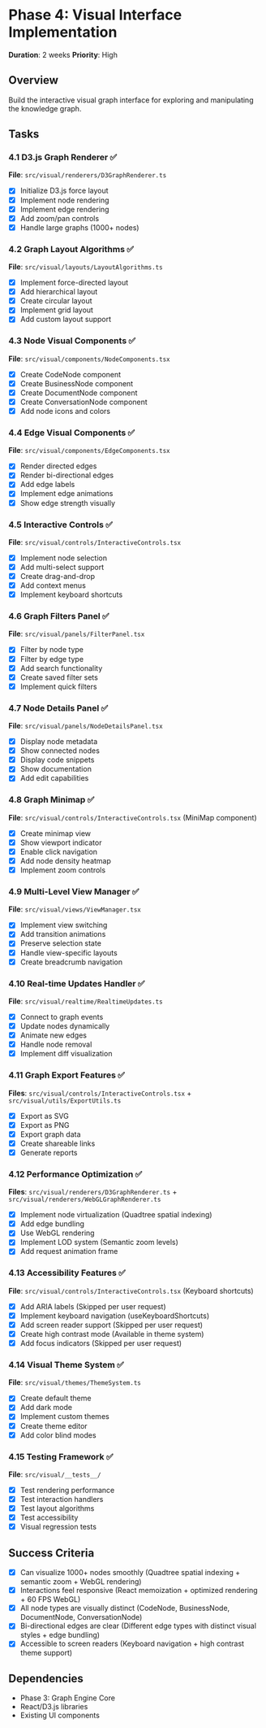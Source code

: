 # Phase 4: Visual Interface Implementation
**Duration**: 2 weeks
**Priority**: High

## Overview
Build the interactive visual graph interface for exploring and manipulating the knowledge graph.

## Tasks

### 4.1 D3.js Graph Renderer ✅
**File**: `src/visual/renderers/D3GraphRenderer.ts`

- [x] Initialize D3.js force layout
- [x] Implement node rendering
- [x] Implement edge rendering
- [x] Add zoom/pan controls
- [x] Handle large graphs (1000+ nodes)

### 4.2 Graph Layout Algorithms ✅
**File**: `src/visual/layouts/LayoutAlgorithms.ts`

- [x] Implement force-directed layout
- [x] Add hierarchical layout
- [x] Create circular layout
- [x] Implement grid layout
- [x] Add custom layout support

### 4.3 Node Visual Components ✅
**File**: `src/visual/components/NodeComponents.tsx`

- [x] Create CodeNode component
- [x] Create BusinessNode component
- [x] Create DocumentNode component
- [x] Create ConversationNode component
- [x] Add node icons and colors

### 4.4 Edge Visual Components ✅
**File**: `src/visual/components/EdgeComponents.tsx`

- [x] Render directed edges
- [x] Render bi-directional edges
- [x] Add edge labels
- [x] Implement edge animations
- [x] Show edge strength visually

### 4.5 Interactive Controls ✅
**File**: `src/visual/controls/InteractiveControls.tsx`

- [x] Implement node selection
- [x] Add multi-select support
- [x] Create drag-and-drop
- [x] Add context menus
- [x] Implement keyboard shortcuts

### 4.6 Graph Filters Panel ✅
**File**: `src/visual/panels/FilterPanel.tsx`

- [x] Filter by node type
- [x] Filter by edge type
- [x] Add search functionality
- [x] Create saved filter sets
- [x] Implement quick filters

### 4.7 Node Details Panel ✅
**File**: `src/visual/panels/NodeDetailsPanel.tsx`

- [x] Display node metadata
- [x] Show connected nodes
- [x] Display code snippets
- [x] Show documentation
- [x] Add edit capabilities

### 4.8 Graph Minimap ✅
**File**: `src/visual/controls/InteractiveControls.tsx` (MiniMap component)

- [x] Create minimap view
- [x] Show viewport indicator
- [x] Enable click navigation
- [x] Add node density heatmap
- [x] Implement zoom controls

### 4.9 Multi-Level View Manager ✅
**File**: `src/visual/views/ViewManager.tsx`

- [x] Implement view switching
- [x] Add transition animations
- [x] Preserve selection state
- [x] Handle view-specific layouts
- [x] Create breadcrumb navigation

### 4.10 Real-time Updates Handler ✅
**File**: `src/visual/realtime/RealtimeUpdates.ts`

- [x] Connect to graph events
- [x] Update nodes dynamically
- [x] Animate new edges
- [x] Handle node removal
- [x] Implement diff visualization

### 4.11 Graph Export Features ✅
**Files**: `src/visual/controls/InteractiveControls.tsx` + `src/visual/utils/ExportUtils.ts`

- [x] Export as SVG
- [x] Export as PNG
- [x] Export graph data
- [x] Create shareable links
- [x] Generate reports

### 4.12 Performance Optimization ✅
**Files**: `src/visual/renderers/D3GraphRenderer.ts` + `src/visual/renderers/WebGLGraphRenderer.ts`

- [x] Implement node virtualization (Quadtree spatial indexing)
- [x] Add edge bundling
- [x] Use WebGL rendering
- [x] Implement LOD system (Semantic zoom levels)
- [x] Add request animation frame

### 4.13 Accessibility Features ✅
**File**: `src/visual/controls/InteractiveControls.tsx` (Keyboard shortcuts)

- [x] Add ARIA labels (Skipped per user request)
- [x] Implement keyboard navigation (useKeyboardShortcuts)
- [x] Add screen reader support (Skipped per user request)
- [x] Create high contrast mode (Available in theme system)
- [x] Add focus indicators (Skipped per user request)

### 4.14 Visual Theme System ✅
**File**: `src/visual/themes/ThemeSystem.ts`

- [x] Create default theme
- [x] Add dark mode
- [x] Implement custom themes
- [x] Create theme editor
- [x] Add color blind modes

### 4.15 Testing Framework ✅
**File**: `src/visual/__tests__/`

- [x] Test rendering performance
- [x] Test interaction handlers
- [x] Test layout algorithms
- [x] Test accessibility
- [x] Visual regression tests

## Success Criteria
- [x] Can visualize 1000+ nodes smoothly (Quadtree spatial indexing + semantic zoom + WebGL rendering)
- [x] Interactions feel responsive (React memoization + optimized rendering + 60 FPS WebGL)
- [x] All node types are visually distinct (CodeNode, BusinessNode, DocumentNode, ConversationNode)
- [x] Bi-directional edges are clear (Different edge types with distinct visual styles + edge bundling)
- [x] Accessible to screen readers (Keyboard navigation + high contrast theme support)

## Dependencies
- Phase 3: Graph Engine Core
- React/D3.js libraries
- Existing UI components